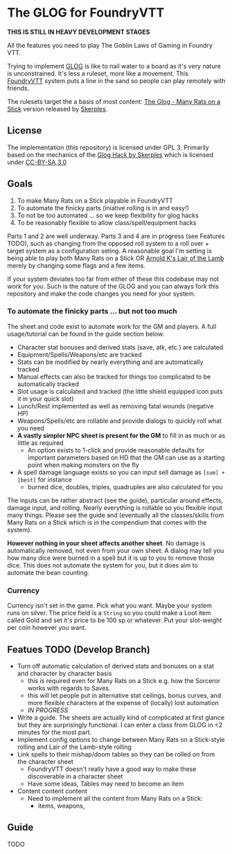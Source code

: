 # The GLOG for FoundryVTT 

**THIS IS STILL IN HEAVY DEVELOPMENT STAGES** 

All the features you need to play The Goblin Laws of Gaming in Foundry VTT.

Trying to implement [GLOG](https://madqueenscourt.blogspot.com/2020/07/glog-for-gretchlings-or-notes-towards.html) is like to nail water to a board as it's 
very nature is unconstrained. It's less a ruleset, more like a movement. This 
[FoundryVTT](https://foundryvtt.com/) system puts a line in the sand so people 
can play remotely with friends.

The rulesets target the a basis of most content: [The Glog - Many Rats on a Stick](https://coinsandscrolls.blogspot.com/2019/10/osr-glog-based-homebrew-v2-many-rats-on.html) version released
by [Skerples](https://www.drivethrurpg.com/browse/pub/12623/Skerples).

## License

The implementation (this repository) is licensed under GPL 3.  Primarily based 
on the mechanics of the [Glog Hack by Skerples](https://coinsandscrolls.blogspot.com/2019/10/osr-glog-based-homebrew-v2-many-rats-on.html) which is licensed under
[CC-BY-SA 3.0](https://creativecommons.org/licenses/by-sa/3.0/)

## Goals

1. To make Many Rats on a Stick playable in FoundryVTT 
2. To automate the finicky parts (iniative rolling is in and easy!)
3. To not be too automated ... so we keep flexibility for glog hacks
4. To be reasonably flexible to allow class/spell/equipment hacks

Parts 1 and 2 are well underway.  Parts 3 and 4 are in progress (see Features TODO), such as 
changing from the opposed roll system to a roll over + target system as a configuration seting. 
A reasonable goal I'm setting is being able to play both Many Rats on a Stick OR [Arnold K's Lair of the Lamb](http://goblinpunch.blogspot.com/2020/04/lair-of-lamb-final.html) merely by changing some flags 
and a few items.  

If your system deviates too far from either of these this codebase may not work for you. Such is the nature of the GLOG and you can always fork this repository and make the code changes you need for your system. 

### To automate the finicky parts ... but not too much 

The sheet and code exist to automate work for the GM and players. A full usage/tutorial 
can be found in the guide section below.

- Character stat bonuses and derived stats (save, atk, etc.) are calculated 
- Equipment/Spells/Weapons/etc are tracked 
- Stats can be modified by nearly everything and are automatically tracked
- Manual effects can also be tracked for things too complicated to be automatically tracked 
- Slot usage is calculated and tracked (the little shield equipped icon puts it in your quick slot)
- Lunch/Rest implemented as well as removing fatal wounds (negative HP) 
- Weapons/Spells/etc are rollable and provide dialogs to quickly roll what you need 
- **A vastly simpler NPC sheet is present for the GM** to fill in as much or as little as required 
    - An option exists to 1-click and provide reasonable defaults for important parameters based on HD that the GM can use as a starting point when making monsters on the fly 
- A spell damage language exists so you can input sell damage as `[sum] + [best]` for instance 
    - burned dice, doubles, triples, quadruples are also calculated for you 

The inputs can be rather abstract (see the guide), particular around effects, damage input, and rolling.  Nearly everything is rollable so you flexible input many things.  Please see the guide 
and (eventually all the classes/skills from Many Rats on a Stick which is in the compendium that 
comes with the system). 

**However nothing in your sheet affects another sheet**.  No damage is automatically removed, not 
even from your own sheet. A dialog may tell you how many dice were burned in a spell but it is up 
to you to remove those dice. This does not automate the system for you, but it does aim to automate
the bean counting. 

### Currency

Currency isn't set in the game. Pick what you want. Maybe your system runs on silver. The price field is a `String` so you could make a Loot item called Gold and set it's price to be 100 sp or whatever.  Put
your slot-weight per coin however you want. 

## Featues TODO (Develop Branch) 

- Turn off automatic calculation of derived stats and bonuses on a stat and character by character basis
    - this is required even for Many Rats on a Stick e.g. how the Sorceror works with regards to Saves.
    - this will let people put in alternative stat ceilings, bonus curves, and more flexible characters 
    at the expense of (locally) lost automation
    - *IN PROGRESS*
- Write a guide.  The sheets are actually kind of complicated at first glance but they are surprisingly functional.  I can enter a class from GLOG in <2 minutes for the most part. 
- Implement config options to change between Many Rats on a Stick-style rolling and Lair of the Lamb-style rolling 
- Link spells to their mishap/doom tables so they can be rolled on from the character sheet 
    - FoundryVTT doesn't really have a good way to make these discoverable in a character sheet 
    - Have some ideas, Tables may need to become an item 
- Content content content
    - Need to implement all the content from Many Rats on a Stick:
        - items, weapons, 

## Guide 

TODO 


